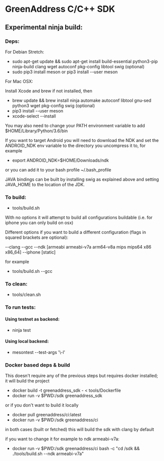 # GreenAddress C/C++ SDK

## Experimental ninja build:

### Deps:

For Debian Stretch:

* sudo apt-get update && sudo apt-get install build-essential python3-pip ninja-build clang wget autoconf pkg-config libtool swig (optional)
* sudo pip3 install meson or pip3 install --user meson

For Mac OSX:

Install Xcode and brew if not installed, then

* brew update && brew install ninja automake autoconf libtool gnu-sed python3 wget pkg-config swig (optional)
* pip3 install --user meson
* xcode-select --install

You may also need to change your PATH environment variable to add $HOME/Library/Python/3.6/bin

If you want to target Android you will need to download the NDK and set the ANDROID_NDK env variable to the directory you uncompress it to, for example

* export ANDROID_NDK=$HOME/Downloads/ndk

or you can add it to your bash profile ~/.bash_profile

JAVA bindings can be built by installing swig as explained above and setting JAVA_HOME to the location of the JDK.

### To build:

* tools/build.sh

With no options it will attempt to build all configurations buildable (i.e. for iphone you can only build on osx)

Different options if you want to build a different configuration (flags in squared brackets are optional):

--clang
--gcc
--ndk [armeabi armeabi-v7a arm64-v8a mips mips64 x86 x86_64]
--iphone [static]

for example

* tools/build.sh --gcc

### To clean:

* tools/clean.sh

### To run tests:

#### Using testnet as backend:

* ninja test

#### Using local backend:

* mesontest --test-args '\\-l'

### Docker based deps & build

This doesn't require any of the previous steps but requires docker installed; it will build the project

* docker build -t greenaddress_sdk - < tools/Dockerfile
* docker run -v $PWD:/sdk greenaddress_sdk

or if you don't want to build it locally

* docker pull greenaddress/ci:latest
* docker run -v $PWD:/sdk greenaddress/ci

in both cases (built or fetched) this will build the sdk with clang by default

if you want to change it for example to ndk armeabi-v7a:

* docker run -v $PWD:/sdk greenaddress/ci bash -c "cd /sdk && ./tools/build.sh --ndk armeabi-v7a"

